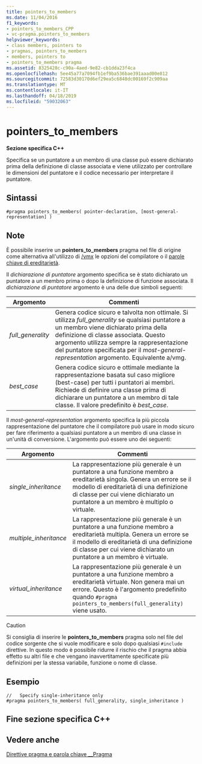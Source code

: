 ```yaml
---
title: pointers_to_members
ms.date: 11/04/2016
f1_keywords:
- pointers_to_members_CPP
- vc-pragma.pointers_to_members
helpviewer_keywords:
- class members, pointers to
- pragmas, pointers_to_members
- members, pointers to
- pointers_to_members pragma
ms.assetid: 8325428c-c90a-4aed-9e82-cb1dda23f4ca
ms.openlocfilehash: 5ee45a77a7094fb1ef9ba536bae391aaad00e812
ms.sourcegitcommit: 72583d30170d6ef29ea5c6848dc00169f2c909aa
ms.translationtype: MT
ms.contentlocale: it-IT
ms.lasthandoff: 04/18/2019
ms.locfileid: "59032063"
---
```

# <a name="pointerstomembers"></a>pointers_to_members

**Sezione specifica C++**

Specifica se un puntatore a un membro di una classe può essere dichiarato prima della definizione di classe associata e viene utilizzato per controllare le dimensioni del puntatore e il codice necessario per interpretare il puntatore.

## <a name="syntax"></a>Sintassi

```
#pragma pointers_to_members( pointer-declaration, [most-general-representation] )
```

## <a name="remarks"></a>Note

È possibile inserire un **pointers_to_members** pragma nel file di origine come alternativa all'utilizzo di [/vmx](../build/reference/vmb-vmg-representation-method.md) le opzioni del compilatore o il [parole chiave di ereditarietà](../cpp/inheritance-keywords.md).

Il *dichiarazione di puntatore* argomento specifica se è stato dichiarato un puntatore a un membro prima o dopo la definizione di funzione associata. Il *dichiarazione di puntatore* argomento è una delle due simboli seguenti:

|Argomento|Commenti|
|--------------|--------------|
|*full_generality*|Genera codice sicuro e talvolta non ottimale. Si utilizza *full_generality* se qualsiasi puntatore a un membro viene dichiarato prima della definizione di classe associata. Questo argomento utilizza sempre la rappresentazione del puntatore specificata per il *most-general-representation* argomento. Equivalente a/vmg.|
|*best_case*|Genera codice sicuro e ottimale mediante la rappresentazione basata sul caso migliore (best-case) per tutti i puntatori ai membri. Richiede di definire una classe prima di dichiarare un puntatore a un membro di tale classe. Il valore predefinito è *best_case*.|

Il *most-general-representation* argomento specifica la più piccola rappresentazione del puntatore che il compilatore può usare in modo sicuro per fare riferimento a qualsiasi puntatore a un membro di una classe in un'unità di conversione. L'argomento può essere uno dei seguenti:

|Argomento|Commenti|
|--------------|--------------|
|*single_inheritance*|La rappresentazione più generale è un puntatore a una funzione membro a ereditarietà singola. Genera un errore se il modello di ereditarietà di una definizione di classe per cui viene dichiarato un puntatore a un membro è multiplo o virtuale.|
|*multiple_inheritance*|La rappresentazione più generale è un puntatore a una funzione membro a ereditarietà multipla. Genera un errore se il modello di ereditarietà di una definizione di classe per cui viene dichiarato un puntatore a un membro è virtuale.|
|*virtual_inheritance*|La rappresentazione più generale è un puntatore a una funzione membro a ereditarietà virtuale. Non genera mai un errore. Questo è l'argomento predefinito quando `#pragma pointers_to_members(full_generality)` viene usato.|

> [!CAUTION]
> Si consiglia di inserire le **pointers_to_members** pragma solo nel file del codice sorgente che si vuole modificare e solo dopo qualsiasi `#include` direttive. In questo modo è possibile ridurre il rischio che il pragma abbia effetto su altri file e che vengano inavvertitamente specificate più definizioni per la stessa variabile, funzione o nome di classe.

## <a name="example"></a>Esempio

```
//   Specify single-inheritance only
#pragma pointers_to_members( full_generality, single_inheritance )
```

## <a name="end-c-specific"></a>Fine sezione specifica C++

## <a name="see-also"></a>Vedere anche

[Direttive pragma e parola chiave __Pragma](../preprocessor/pragma-directives-and-the-pragma-keyword.md)